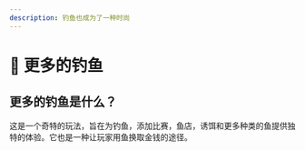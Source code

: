 ```yaml
---
description: 钓鱼也成为了一种时尚
---
```


# 🎣 更多的钓鱼

## 更多的钓鱼是什么？

这是一个奇特的玩法，旨在为钓鱼，添加比赛，鱼店，诱饵和更多种类的鱼提供独特的体验。它也是一种让玩家用鱼换取金钱的途径。
